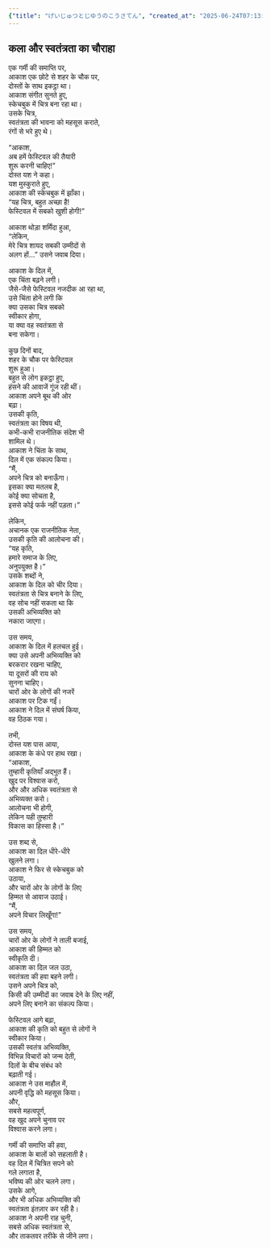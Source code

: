 ```yaml
---
{"title": "げいじゅつとじゆうのこうさてん", "created_at": "2025-06-24T07:13:22.442981+09:00"}
---
```


## कला और स्वतंत्रता का चौराहा

एक गर्मी की समाप्ति पर,  
आकाश एक छोटे से शहर के चौक पर,  
दोस्तों के साथ इकट्ठा था।  
आकाश संगीत सुनते हुए,  
स्केचबुक में चित्र बना रहा था।  
उसके चित्र,  
स्वतंत्रता की भावना को महसूस कराते,  
रंगों से भरे हुए थे।  

“आकाश,  
अब हमें फेस्टिवल की तैयारी  
शुरू करनी चाहिए!”  
दोस्त यश ने कहा।  
यश मुस्कुराते हुए,  
आकाश की स्केचबुक में झाँका।  
“यह चित्र, बहुत अच्छा है!  
फेस्टिवल में सबको खुशी होगी!”

आकाश थोड़ा शर्मिंदा हुआ,  
“लेकिन,  
मेरे चित्र शायद सबकी उम्मीदों से  
अलग हों…” उसने जवाब दिया।  

आकाश के दिल में,  
एक चिंता बढ़ने लगी।  
जैसे-जैसे फेस्टिवल नजदीक आ रहा था,  
उसे चिंता होने लगी कि  
क्या उसका चित्र सबको  
स्वीकार होगा,  
या क्या वह स्वतंत्रता से  
बना सकेगा।  

कुछ दिनों बाद,  
शहर के चौक पर फेस्टिवल  
शुरू हुआ।  
बहुत से लोग इकट्ठा हुए,  
हंसने की आवाजें गूंज रही थीं।  
आकाश अपने बूथ की ओर  
बढ़ा।  
उसकी कृति,  
स्वतंत्रता का विषय थी,  
कभी-कभी राजनीतिक संदेश भी  
शामिल थे।  
आकाश ने चिंता के साथ,  
दिल में एक संकल्प किया।  
“मैं,  
अपने चित्र को बनाऊँगा।  
इसका क्या मतलब है,  
कोई क्या सोचता है,  
इससे कोई फर्क नहीं पड़ता।”

लेकिन,  
अचानक एक राजनीतिक नेता,  
उसकी कृति की आलोचना की।  
“यह कृति,  
हमारे समाज के लिए,  
अनुपयुक्त है।”  
उसके शब्दों ने,  
आकाश के दिल को चीर दिया।  
स्वतंत्रता से चित्र बनाने के लिए,  
वह सोच नहीं सकता था कि  
उसकी अभिव्यक्ति को  
नकारा जाएगा।  

उस समय,  
आकाश के दिल में हलचल हुई।  
क्या उसे अपनी अभिव्यक्ति को  
बरकरार रखना चाहिए,  
या दूसरों की राय को  
सुनना चाहिए।  
चारों ओर के लोगों की नजरें  
आकाश पर टिक गईं।  
आकाश ने दिल में संघर्ष किया,  
वह ठिठक गया।  

तभी,  
दोस्त यश पास आया,  
आकाश के कंधे पर हाथ रखा।  
“आकाश,  
तुम्हारी कृतियाँ अद्भुत हैं।  
खुद पर विश्वास करो,  
और और अधिक स्वतंत्रता से  
अभिव्यक्त करो।  
आलोचना भी होगी,  
लेकिन यही तुम्हारी  
विकास का हिस्सा है।”

उस शब्द से,  
आकाश का दिल धीरे-धीरे  
खुलने लगा।  
आकाश ने फिर से स्केचबुक को  
उठाया,  
और चारों ओर के लोगों के लिए  
हिम्मत से आवाज उठाई।  
“मैं,  
अपने विचार लिखूँगा!”

उस समय,  
चारों ओर के लोगों ने ताली बजाई,  
आकाश की हिम्मत को  
स्वीकृति दी।  
आकाश का दिल जल उठा,  
स्वतंत्रता की हवा बहने लगी।  
उसने अपने चित्र को,  
किसी की उम्मीदों का जवाब देने के लिए नहीं,  
अपने लिए बनाने का संकल्प किया।  

फेस्टिवल आगे बढ़ा,  
आकाश की कृति को बहुत से लोगों ने  
स्वीकार किया।  
उसकी स्वतंत्र अभिव्यक्ति,  
विभिन्न विचारों को जन्म देती,  
दिलों के बीच संबंध को  
बढ़ाती गई।  
आकाश ने उस माहौल में,  
अपनी वृद्धि को महसूस किया।  
और,  
सबसे महत्वपूर्ण,  
वह खुद अपने चुनाव पर  
विश्वास करने लगा।  

गर्मी की समाप्ति की हवा,  
आकाश के बालों को सहलाती है।  
वह दिल में चित्रित सपने को  
गले लगाता है,  
भविष्य की ओर चलने लगा।  
उसके आगे,  
और भी अधिक अभिव्यक्ति की  
स्वतंत्रता इंतज़ार कर रही है।  
आकाश ने अपनी राह चुनी,  
सबसे अधिक स्वतंत्रता से,  
और ताकतवर तरीके से जीने लगा।
